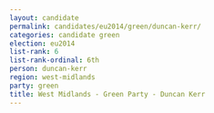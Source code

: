 ```yaml
---
layout: candidate
permalink: candidates/eu2014/green/duncan-kerr/
categories: candidate green
election: eu2014
list-rank: 6
list-rank-ordinal: 6th
person: duncan-kerr
region: west-midlands
party: green
title: West Midlands - Green Party - Duncan Kerr
---
```

